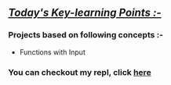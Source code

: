 ## <ins>*Today's Key-learning Points :-*</ins>
### Projects based on following concepts :-

- Functions with Input

### You can checkout my repl, click [here](https://replit.com/@SHrEE010/Day-8#main.py)